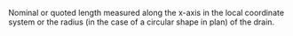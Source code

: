 Nominal or quoted length measured along the x-axis in the local coordinate system or the radius (in the case of a circular shape in plan) of the drain.
